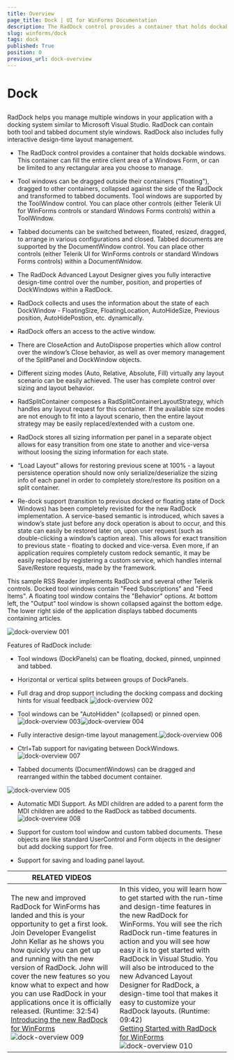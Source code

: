 ```yaml
---
title: Overview
page_title: Dock | UI for WinForms Documentation
description: The RadDock control provides a container that holds dockable windows. This container can fill the entire client area of a Windows Form, or can be limited to any rectangular area you choose to manage.
slug: winforms/dock
tags: dock
published: True
position: 0
previous_url: dock-overview
---
```


# Dock
 
## 

RadDock helps you manage multiple windows in your application with a docking system similar to Microsoft Visual Studio. RadDock can contain both tool and tabbed document style windows. RadDock also includes fully interactive design-time layout management.
        

* The RadDock control provides a container that holds dockable windows. This container can fill the entire client area of a Windows Form, or can be limited to any rectangular area you choose to manage.
            

* Tool windows can be dragged outside their containers ("floating"), dragged to other containers, collapsed against the side of the RadDock and transformed to tabbed documents. Tool windows are supported by the ToolWindow control. You can place other controls (either Telerik UI for WinForms controls or standard Windows Forms controls) within a ToolWindow.
            

* Tabbed documents can be switched between, floated, resized, dragged, to arrange in various configurations and closed. Tabbed documents are supported by the DocumentWindow control. You can place other controls (either Telerik UI for WinForms controls or standard Windows Forms controls) within a DocumentWnidow.
            

* The RadDock Advanced Layout Designer gives you fully interactive design-time control over the number, position, and properties of DockWindows within a RadDock.
            

* RadDock collects and uses the information about the state of each DockWindow - FloatingSize, FloatingLocation, AutoHideSize, Previous position, AutoHidePostion, etc. dynamically.
            

* RadDock offers an access to the active window.

* There are CloseAction and AutoDispose properties which allow control over the window’s Close behavior, as well as over memory management of the SplitPanel and DockWindow objects.
            

* Different sizing modes (Auto, Relative, Absolute, Fill) virtually any layout scenario can be easily achieved. The user has complete control over sizing and layout behavior.
            

* RadSplitContainer composes a RadSplitContainerLayoutStrategy, which handles any layout request for this container. If the available size modes are not enough to fit into a layout scenario, then the entire layout strategy may be easily replaced/extended with a custom one.
            

* RadDock stores all sizing information per panel in a separate object allows for easy transition from one state to another and vice-versa without loosing the sizing information for each state.
            

* “Load Layout” allows for restoring previous scene at 100% - a layout persistence operation should now only serialize/deserialize the sizing info of each panel in order to completely store/restore its position on a split container.
            

* Re-dock support (transition to previous docked or floating state of Dock Windows) has been completely revisited for the new RadDock implementation. A service-based semantic is introduced, which saves a window’s state just before any dock operation is about to occur, and this state can easily be restored later on, upon user request (such as double-clicking a window’s caption area). This allows for exact transition to previous state - floating to docked and vice-versa. Even more, if an application requires completely custom redock semantic, it may be easily replaced by registering a custom service, which handles internal Save/Restore requests, made by the framework.
            

This sample RSS Reader implements RadDock and several other Telerik controls. Docked tool windows contain "Feed Subscriptions" and "Feed Items". A floating tool window contains the "Behavior" options. At bottom left, the "Output" tool window is shown collapsed against the bottom edge. The lower right side of the application displays tabbed documents containing articles.

![dock-overview 001](images/dock-overview001.png)

Features of RadDock include:

* Tool windows (DockPanels) can be floating, docked, pinned, unpinned and tabbed.
            

* Horizontal or vertical splits between groups of DockPanels.

* Full drag and drop support including the docking compass and docking hints for visual feedback
![dock-overview 002](images/dock-overview002.png)

* Tool windows can be "AutoHidden" (collapsed) or pinned open.   ![dock-overview 003](images/dock-overview003.png)![dock-overview 004](images/dock-overview004.png)

* Fully interactive design-time layout management.![dock-overview 006](images/dock-overview006.png)

* Ctrl+Tab support for navigating between DockWindows.![dock-overview 007](images/dock-overview007.png)

* Tabbed documents (DocumentWindows) can be dragged and rearranged within the tabbed document container.

![dock-overview 005](images/dock-overview005.png)

* Automatic MDI Support. As MDI children are added to a parent form the MDI children are added to the RadDock as tabbed documents.
![dock-overview 008](images/dock-overview008.png)

* Support for custom tool window and custom tabbed documents. These objects are like standard UserControl and Form objects in the designer but add docking support for free. 
            

* Support for saving and loading panel layout.


| RELATED VIDEOS |  |
| ------ | ------ |
|The new and improved RadDock for WinForms has landed and this is your opportunity to get a first look. Join Developer Evangelist John Kellar as he shows you how quickly you can get up and running with the new version of RadDock. John will cover the new features so you know what to expect and how you can use RadDock in your applications once it is officially released. (Runtime: 32:54)<br>[ Introducing the new RadDock for WinForms ](http://www.telerik.com/videos/winforms/introducing-the-new-raddock-for-winforms)![dock-overview 009](images/dock-overview009.png)|In this video, you will learn how to get started with the run-time and design-time features in the new RadDock for WinForms. You will see the rich RadDock run-time features in action and you will see how easy it is to get started with RadDock in Visual Studio. You will also be introduced to the new Advanced Layout Designer for RadDock, a design-time tool that makes it easy to customize your RadDock layouts. (Runtime: 09:42)<br>[ Getting Started with RadDock for WinForms ](http://www.telerik.com/videos/winforms/getting-started-with-raddock-for-winforms)![dock-overview 010](images/dock-overview010.png)|
